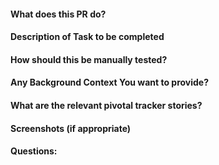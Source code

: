 #### What does this PR do?

#### Description of Task to be completed

#### How should this be manually tested?

#### Any Background Context You want to provide?

#### What are the relevant pivotal tracker stories?


#### Screenshots (if appropriate)

#### Questions:
